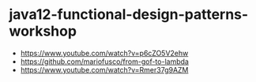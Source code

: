 # java12-functional-design-patterns-workshop

* https://www.youtube.com/watch?v=p6cZO5V2ehw
* https://github.com/mariofusco/from-gof-to-lambda
* https://www.youtube.com/watch?v=Rmer37g9AZM